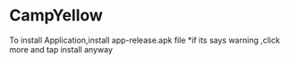 # CampYellow
To install Application,install app-release.apk file
*if its says warning ,click more and tap install anyway
